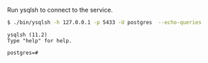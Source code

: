 ---
---

Run ysqlsh to connect to the service.

```sh
$ ./bin/ysqlsh -h 127.0.0.1 -p 5433 -U postgres  --echo-queries
```

```
ysqlsh (11.2)
Type "help" for help.

postgres=#
```
